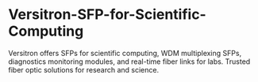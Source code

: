 # Versitron-SFP-for-Scientific-Computing
Versitron offers SFPs for scientific computing, WDM multiplexing SFPs, diagnostics monitoring modules, and real-time fiber links for labs. Trusted fiber optic solutions for research and science.

